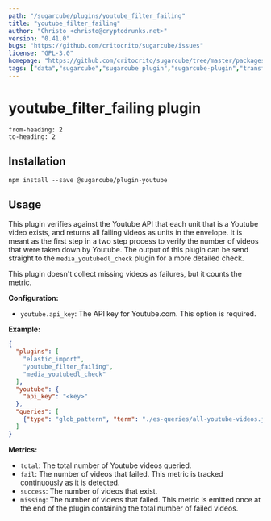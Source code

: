 ```yaml
---
path: "/sugarcube/plugins/youtube_filter_failing"
title: "youtube_filter_failing"
author: "Christo <christo@cryptodrunks.net>"
version: "0.41.0"
bugs: "https://github.com/critocrito/sugarcube/issues"
license: "GPL-3.0"
homepage: "https://github.com/critocrito/sugarcube/tree/master/packages/plugin-youtube#readme"
tags: ["data","sugarcube","sugarcube plugin","sugarcube-plugin","transformation","youtube"]
---
```

# youtube_filter_failing plugin

```toc
from-heading: 2
to-heading: 2
```

## Installation

```shell
npm install --save @sugarcube/plugin-youtube
```


## Usage

This plugin verifies against the Youtube API that each unit that is a Youtube video exists, and returns all failing videos as units in the envelope. It is meant as the first step in a two step process to verify the number of videos that were taken down by Youtube. The output of this plugin can be send straight to the `media_youtubedl_check` plugin for a more detailed check.

This plugin doesn't collect missing videos as failures, but it counts the metric.

**Configuration:**

-   `youtube.api_key`: The API key for Youtube.com. This option is required.

**Example:**

```json
{
  "plugins": [
    "elastic_import",
    "youtube_filter_failing",
    "media_youtubedl_check"
  ],
  "youtube": {
    "api_key": "<key>"
  },
  "queries": [
    {"type": "glob_pattern", "term": "./es-queries/all-youtube-videos.json"}
  ]
}
```

**Metrics:**

-   `total`: The total number of Youtube videos queried.
-   `fail`: The number of videos that failed. This metric is tracked continuously
    as it is detected.
-   `success`: The number of videos that exist.
-   `missing`: The number of videos that failed. This metric is emitted once at
    the end of the plugin containing the total number of failed videos.
